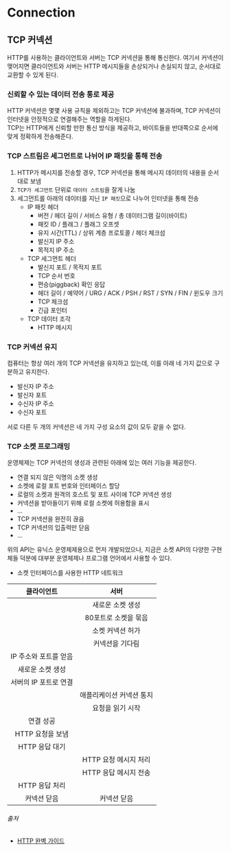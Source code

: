 # Connection

## TCP 커넥션

HTTP를 사용하는 클라이언트와 서버는 TCP 커넥션을 통해 통신한다. 여기서 커넥션이 맺어지면 클라이언트와 서버는 HTTP 메시지들을 손상되거나 손실되지 않고, 순서대로 교환할 수 있게 된다.

### 신뢰할 수 있는 데이터 전송 통로 제공

HTTP 커넥션은 몇몇 사용 규칙을 제외하고는 TCP 커넥션에 불과하며, TCP 커넥션이 인터넷을 안정적으로 연결해주는 역할을 하게된다.  
TCP는 HTTP에게 신뢰할 만한 통신 방식을 제공하고, 바이트들을 반대쪽으로 순서에 맞게 정확하게 전송해준다.

### TCP 스트림은 세그먼트로 나뉘어 IP 패킷을 통해 전송

1. HTTP가 메시지를 전송할 경우, TCP 커넥션을 통해 메시지 데이터의 내용을 순서대로 보냄
2. `TCP가 세그먼트` 단위로 `데이터 스트림`을 잘게 나눔
3. 세그먼트를 아래의 데이터를 지닌 `IP 패킷`으로 나누어 인터넷을 통해 전송
    - IP 패킷 헤더
        - 버전 / 헤더 길이 / 서비스 유형 / 총 데이터그램 길이(바이트)
        - 패킷 ID / 플래그 / 플래그 오프셋
        - 유지 시간(TTL) / 상위 계층 프로토콜 / 헤더 체크섬
        - 발신지 IP 주소
        - 목적지 IP 주소
    - TCP 세그먼트 헤더
        - 발신지 포트 / 목적지 포트
        - TCP 순서 번호
        - 편승(piggback) 확인 응답
        - 헤더 길이 / 예약어 / URG / ACK / PSH / RST / SYN / FIN / 윈도우 크기
        - TCP 체크섬
        - 긴급 포인터
    - TCP 데이터 조각
        - HTTP 메시지

### TCP 커넥션 유지

컴퓨터는 항상 여러 개의 TCP 커넥션을 유지하고 있는데, 이를 아래 네 가지 값으로 구분하고 유지한다.

- 발신자 IP 주소
- 발신자 포트
- 수신자 IP 주소
- 수신자 포트

서로 다른 두 개의 커넥션은 네 가지 구성 요소의 값이 모두 같을 수 없다.

### TCP 소켓 프로그래밍

운영체제는 TCP 커넥션의 생성과 관련된 아래에 있는 여러 기능을 제공한다.

- 연결 되지 않은 익명의 소켓 생성
- 소켓에 로컬 포트 번호와 인터페이스 할당
- 로컬의 소켓과 원격의 호스트 및 포트 사이에 TCP 커넥션 생성
- 커넥션을 받아들이기 위해 로컬 소켓에 허용함을 표시
- ...
- TCP 커넥션을 완전히 끊음
- TCP 커넥션의 입출력만 닫음
- ...

위의 API는 유닉스 운영체제용으로 먼저 개발되었으나, 지금은 소켓 API의 다양한 구현체들 덕분에 대부분 운영체제나 프로그램 언어에서 사용할 수 있다.

- 소켓 인터페이스를 사용한 HTTP 네트워크

|     클라이언트     |       서버       |
|:-------------:|:--------------:|
|               |   새로운 소켓 생성    |
|               |  80포트로 소켓을 묶음  |
|               |   소켓 커넥션 허가    |
|               |    커넥션을 기다림    |
| IP 주소와 포트를 얻음 |                |
|   새로운 소켓 생성   |                |
| 서버의 IP 포트로 연결 |                |
|               | 애플리케이션 커넥션 통지  |
|               |   요청을 읽기 시작    |
|     연결 성공     |                |
|  HTTP 요청을 보냄  |                |
|  HTTP 응답 대기   |                |
|               | HTTP 요청 메시지 처리 |
|               | HTTP 응답 메시지 전송 |
|  HTTP 응답 처리   |                |
|    커넥션 닫음     |     커넥션 닫음     |

###### 출처

- [HTTP 완벽 가이드](https://www.aladin.co.kr/shop/wproduct.aspx?ItemId=294437345)